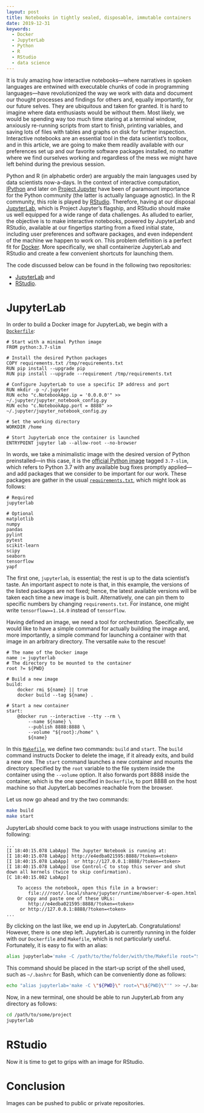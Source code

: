 ```yaml
---
layout: post
title: Notebooks in tightly sealed, disposable, immutable containers
date: 2019-12-31
keywords:
  - Docker
  - JupyterLab
  - Python
  - R
  - RStudio
  - data science
---
```


It is truly amazing how interactive notebooks—where narratives in spoken
languages are entwined with executable chunks of code in programming
languages—have revolutionized the way we work with data and document our thought
processes and findings for others and, equally importantly, for our future
selves. They are ubiquitous and taken for granted. It is hard to imagine where
data enthusiasts would be without them. Most likely, we would be spending way
too much time staring at a terminal window, anxiously re-running scripts from
start to finish, printing variables, and saving lots of files with tables and
graphs on disk for further inspection. Interactive notebooks are an essential
tool in the data scientist’s toolbox, and in this article, we are going to make
them readily available with our preferences set up and our favorite software
packages installed, no matter where we find ourselves working and regardless of
the mess we might have left behind during the previous session.

Python and R (in alphabetic order) are arguably the main languages used by data
scientists now-a-days. In the context of interactive computation, [IPython] and
later on [Project Jupyter] have been of paramount importance for the Python
community (the latter is actually language agnostic). In the R community, this
role is played by [RStudio]. Therefore, having at our disposal [JupyterLab],
which is Project Jupyter’s flagship, and RStudio should make us well equipped
for a wide range of data challenges. As alluded to earlier, the objective is to
make interactive notebooks, powered by JupyterLab and RStudio, available at our
fingertips starting from a fixed initial state, including user preferences and
software packages, and even independent of the machine we happen to work on.
This problem definition is a perfect fit for [Docker]. More specifically, we
shall containerize JupyterLab and RStudio and create a few convenient shortcuts
for launching them.

The code discussed below can be found in the following two repositories:

* [JupyterLab][JupyterLab/] and
* [RStudio][RStudio/].

# JupyterLab

In order to build a Docker image for JupyterLab, we begin with a
[`Dockerfile`][JupyterLab/Dockerfile]:

```docker
# Start with a minimal Python image
FROM python:3.7-slim

# Install the desired Python packages
COPY requirements.txt /tmp/requirements.txt
RUN pip install --upgrade pip
RUN pip install --upgrade --requirement /tmp/requirements.txt

# Configure JupyterLab to use a specific IP address and port
RUN mkdir -p ~/.jupyter
RUN echo "c.NotebookApp.ip = '0.0.0.0'" >> ~/.jupyter/jupyter_notebook_config.py
RUN echo "c.NotebookApp.port = 8888" >> ~/.jupyter/jupyter_notebook_config.py

# Set the working directory
WORKDIR /home

# Stort JupyterLab once the container is launched
ENTRYPOINT jupyter lab --allow-root --no-browser
```

In words, we take a minimalistic image with the desired version of Python
preinstalled—in this case, it is the [official Python image][Python] tagged
`3.7-slim`, which refers to Python 3.7 with any available bug fixes promptly
applied—and add packages that we consider to be important for our work. These
packages are gather in the usual [`requirements.txt`], which might look as
follows:

```
# Required
jupyterlab

# Optional
matplotlib
numpy
pandas
pylint
pytest
scikit-learn
scipy
seaborn
tensorflow
yapf
```

The first one, `jupyterlab`, is essential; the rest is up to the data
scientist’s taste. An important aspect to note is that, in this example, the
versions of the listed packages are not fixed; hence, the latest available
versions will be taken each time a new image is built. Alternatively, one can
pin them to specific numbers by changing `requirements.txt`. For instance, one
might write `tensorflow==1.14.0` instead of `tensorflow`.

Having defined an image, we need a tool for orchestration. Specifically, we
would like to have a simple command for actually building the image and, more
importantly, a simple command for launching a container with that image in an
arbitrary directory. The versatile `make` to the rescue!

```make
# The name of the Docker image
name := jupyterlab
# The directory to be mounted to the container
root ?= ${PWD}

# Build a new image
build:
	docker rmi ${name} || true
	docker build --tag ${name} .

# Start a new container
start:
	@docker run --interactive --tty --rm \
		--name ${name} \
		--publish 8888:8888 \
		--volume "${root}:/home" \
		${name}
```

In this [`Makefile`], we define two commands: `build` and `start`. The `build`
command instructs Docker to delete the image, if it already exits, and build a
new one. The `start` command launches a new container and mounts the directory
specified by the `root` variable to the file system inside the container using
the `--volume` option. It also forwards port 8888 inside the container, which is
the one specified in `Dockerfile`, to port 8888 on the host machine so that
JupyterLab becomes reachable from the browser.

Let us now go ahead and try the two commands:

```sh
make build
make start
```

JupyterLab should come back to you with usage instructions similar to the
following:

```
...
[I 18:40:15.078 LabApp] The Jupyter Notebook is running at:
[I 18:40:15.078 LabApp] http://e4edba021595:8888/?token=<token>
[I 18:40:15.078 LabApp]  or http://127.0.0.1:8888/?token=<token>
[I 18:40:15.078 LabApp] Use Control-C to stop this server and shut down all kernels (twice to skip confirmation).
[C 18:40:15.082 LabApp]

    To access the notebook, open this file in a browser:
        file:///root/.local/share/jupyter/runtime/nbserver-6-open.html
    Or copy and paste one of these URLs:
        http://e4edba021595:8888/?token=<token>
     or http://127.0.0.1:8888/?token=<token>
...
```

By clicking on the last like, we end up in JupyterLab. Congratulations! However,
there is one step left. JupyterLab is currently running in the folder with our
`Dockerfile` and `Makefile`, which is not particularly useful. Fortunately, it
is easy to fix with an alias:

```sh
alias jupyterlab='make -C /path/to/the/folder/with/the/Makefile root="${PWD}"'
```

This command should be placed in the start-up script of the shell used, such as
`~/.bashrc` for Bash, which can be conveniently done as follows:

```sh
echo "alias jupyterlab='make -C \"${PWD}\" root=\"\${PWD}\"'" >> ~/.bashrc
```

Now, in a new terminal, one should be able to run JupyterLab from any directory
as follows:

```sh
cd /path/to/some/project
jupyterlab
```

# RStudio

Now it is time to get to grips with an image for RStudio.

# Conclusion

Images can be pushed to public or private repositories.

[JupyterLab/Dockerfile]: https://github.com/chain-rule/JupyterLab/blob/master/Dockerfile
[JupyterLab/]: https://github.com/chain-rule/JupyterLab
[RStudio/]: https://github.com/chain-rule/RStudio
[`Makefile`]: https://github.com/chain-rule/JupyterLab/blob/master/Makefile
[`requirements.txt`]: https://github.com/chain-rule/JupyterLab/blob/master/requirements.txt

[Docker]: https://www.docker.com/
[IPython]: https://ipython.org/
[JupyterLab]: https://jupyter.org/
[Project Jupyter]: https://jupyter.org/
[Python]: https://hub.docker.com/_/python
[RStudio]: https://www.rstudio.com/
